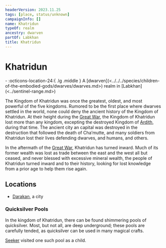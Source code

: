 ```yaml
---
headerVersion: 2023.11.25
tags: [place, status/unknown]
campaignInfo: []
name: Khatridun
typeOf: realm
ancestry: dwarven
partOf: Labkhan
title: Khatridun
---
```

# Khatridun
<div class="grid cards ext-narrow-margin ext-one-column" markdown>
-    :octicons-location-24:{ .lg .middle } A [dwarven](<../../../species/children-of-the-embodied-gods/dwarves/dwarves.md>) realm in [Labkhan](<../sentinel-range.md>)  
</div>


The Kingdom of Khatridun was once the greatest, oldest, and most powerful of the five kingdoms. Rumored to be the first place where dwarves settled in the world, none could deny the ancient history of the Kingdom of Khatridun. At their height during the [Great War](<../../../events/1500s/great-war.md>), the Kingdom of Khatridun lost more than any kingdom, excepting the destroyed Kingdom of [Ardith](<./ardith.md>), during that time. The ancient city an capital was destroyed in the destruction that followed the death of Cha’mutte, and many soldiers from Khatridun lost their lives defending dwarves, and humans, and others.  

In the aftermath of the [Great War](<../../../events/1500s/great-war.md>), Khatridun has turned inward. Much of its former wealth was lost as trade between the east and the west all but ceased, and never blessed with excessive mineral wealth, the people of Khatridun turned inward and to their history, looking for lost knowledge from a prior age to help them rise again.
## Locations

* [Darakan](<./darakan.md>), a city

### Quicksilver Pools

In the kingdom of Khatridun, there can be found shimmering pools of quicksilver. Most, but not all, are deep underground; these pools are carefully tended, as quicksilver can be used in many magical crafts. 

[Seeker](<../../../people/pcs/dunmar-fellowship/seeker.md>) visited one such pool as a child.